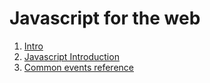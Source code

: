 # Javascript for the web

1. [Intro](./intro.md)
2. [Javascript Introduction](./javascript_introduction.md)
3. [Common events reference](./common_events.md)
